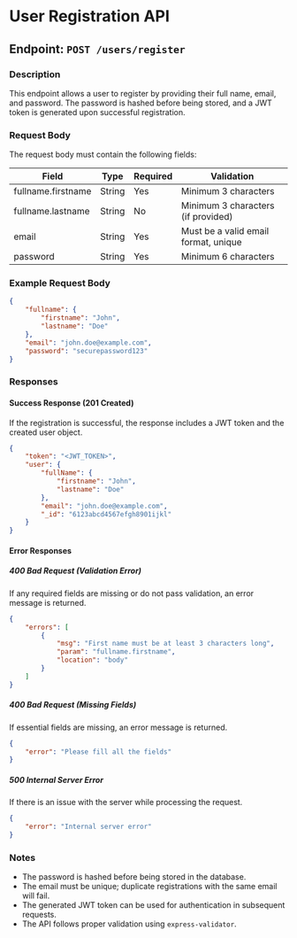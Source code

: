 # User Registration API

## Endpoint: `POST /users/register`

### Description
This endpoint allows a user to register by providing their full name, email, and password. The password is hashed before being stored, and a JWT token is generated upon successful registration.

### Request Body
The request body must contain the following fields:

| Field          | Type   | Required | Validation                             |
|---------------|--------|----------|-----------------------------------------|
| fullname.firstname | String | Yes      | Minimum 3 characters                  |
| fullname.lastname  | String | No       | Minimum 3 characters (if provided)     |
| email         | String | Yes      | Must be a valid email format, unique   |
| password      | String | Yes      | Minimum 6 characters                   |

### Example Request Body
```json
{
    "fullname": {
        "firstname": "John",
        "lastname": "Doe"
    },
    "email": "john.doe@example.com",
    "password": "securepassword123"
}
```

### Responses

#### Success Response (201 Created)
If the registration is successful, the response includes a JWT token and the created user object.

```json
{
    "token": "<JWT_TOKEN>",
    "user": {
        "fullName": {
            "firstname": "John",
            "lastname": "Doe"
        },
        "email": "john.doe@example.com",
        "_id": "6123abcd4567efgh8901ijkl"
    }
}
```

#### Error Responses

##### 400 Bad Request (Validation Error)
If any required fields are missing or do not pass validation, an error message is returned.

```json
{
    "errors": [
        {
            "msg": "First name must be at least 3 characters long",
            "param": "fullname.firstname",
            "location": "body"
        }
    ]
}
```

##### 400 Bad Request (Missing Fields)
If essential fields are missing, an error message is returned.

```json
{
    "error": "Please fill all the fields"
}
```

##### 500 Internal Server Error
If there is an issue with the server while processing the request.

```json
{
    "error": "Internal server error"
}
```

### Notes
- The password is hashed before being stored in the database.
- The email must be unique; duplicate registrations with the same email will fail.
- The generated JWT token can be used for authentication in subsequent requests.
- The API follows proper validation using `express-validator`.

